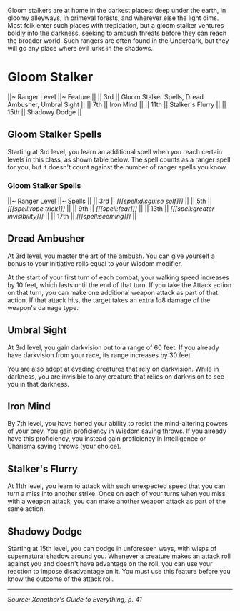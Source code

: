 Gloom stalkers are at home in the darkest places: deep under the earth, in gloomy alleyways, in primeval forests, and wherever else the light dims. Most folk enter such places with trepidation, but a gloom stalker ventures boldly into the darkness, seeking to ambush threats before they can reach the broader world. Such rangers are often found in the Underdark, but they will go any place where evil lurks in the shadows.

# Gloom Stalker

||~ Ranger Level ||~ Feature ||
|| 3rd || Gloom Stalker Spells, Dread Ambusher, Umbral Sight ||
|| 7th || Iron Mind ||
|| 11th || Stalker's Flurry ||
|| 15th || Shadowy Dodge ||

## Gloom Stalker Spells

Starting at 3rd level, you learn an additional spell when you reach certain levels in this class, as shown table below. The spell counts as a ranger spell for you, but it doesn't count against the number of ranger spells you know.

### Gloom Stalker Spells

||~ Ranger Level ||~ Spells ||
|| 3rd || _[[[spell:disguise self]]]_ ||
|| 5th || _[[[spell:rope trick]]]_ ||
|| 9th || _[[[spell:fear]]]_ ||
|| 13th || _[[[spell:greater invisibility]]]_ ||
|| 17th || _[[[spell:seeming]]]_ ||

## Dread Ambusher

At 3rd level, you master the art of the ambush. You can give yourself a bonus to your initiative rolls equal to your Wisdom modifier.

At the start of your first turn of each combat, your walking speed increases by 10 feet, which lasts until the end of that turn. If you take the Attack action on that turn, you can make one additional weapon attack as part of that action. If that attack hits, the target takes an extra 1d8 damage of the weapon's damage type.

## Umbral Sight

At 3rd level, you gain darkvision out to a range of 60 feet. If you already have darkvision from your race, its range increases by 30 feet.

You are also adept at evading creatures that rely on darkvision. While in darkness, you are invisible to any creature that relies on darkvision to see you in that darkness.

## Iron Mind

By 7th level, you have honed your ability to resist the mind-altering powers of your prey. You gain proficiency in Wisdom saving throws. If you already have this proficiency, you instead gain proficiency in Intelligence or Charisma saving throws (your choice).

## Stalker's Flurry

At 11th level, you learn to attack with such unexpected speed that you can turn a miss into another strike. Once on each of your turns when you miss with a weapon attack, you can make another weapon attack as part of the same action.

## Shadowy Dodge

Starting at 15th level, you can dodge in unforeseen ways, with wisps of supernatural shadow around you. Whenever a creature makes an attack roll against you and doesn't have advantage on the roll, you can use your reaction to impose disadvantage on it. You must use this feature before you know the outcome of the attack roll.

----

*Source: Xanathar's Guide to Everything, p. 41*
